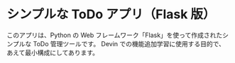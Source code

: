 # シンプルな ToDo アプリ（Flask 版）

このアプリは、Python の Web フレームワーク「Flask」を使って作成されたシンプルな ToDo 管理ツールです。
Devin での機能追加学習に使用する目的で、あえて最小構成にしてあります。
